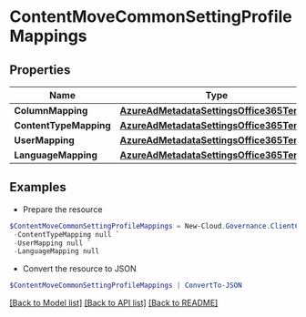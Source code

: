 # ContentMoveCommonSettingProfileMappings
## Properties

Name | Type | Description | Notes
------------ | ------------- | ------------- | -------------
**ColumnMapping** | [**AzureAdMetadataSettingsOffice365Tenant**](AzureAdMetadataSettingsOffice365Tenant.md) |  | [optional] 
**ContentTypeMapping** | [**AzureAdMetadataSettingsOffice365Tenant**](AzureAdMetadataSettingsOffice365Tenant.md) |  | [optional] 
**UserMapping** | [**AzureAdMetadataSettingsOffice365Tenant**](AzureAdMetadataSettingsOffice365Tenant.md) |  | [optional] 
**LanguageMapping** | [**AzureAdMetadataSettingsOffice365Tenant**](AzureAdMetadataSettingsOffice365Tenant.md) |  | [optional] 

## Examples

- Prepare the resource
```powershell
$ContentMoveCommonSettingProfileMappings = New-Cloud.Governance.ClientContentMoveCommonSettingProfileMappings  -ColumnMapping null `
 -ContentTypeMapping null `
 -UserMapping null `
 -LanguageMapping null
```

- Convert the resource to JSON
```powershell
$ContentMoveCommonSettingProfileMappings | ConvertTo-JSON
```

[[Back to Model list]](../README.md#documentation-for-models) [[Back to API list]](../README.md#documentation-for-api-endpoints) [[Back to README]](../README.md)

